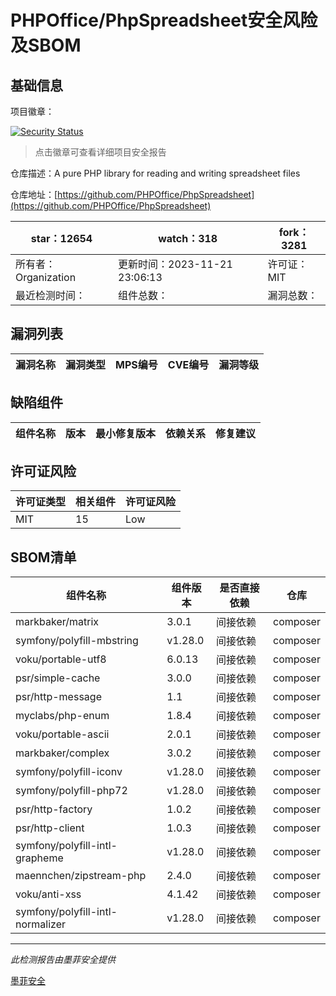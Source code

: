 # PHPOffice/PhpSpreadsheet安全风险及SBOM

## 基础信息

项目徽章：

[![Security Status](https://www.murphysec.com/platform3/v31/badge/1728123576538062848.svg)](https://www.murphysec.com/console/report/1692241076500189184/1728123576538062848)

> 点击徽章可查看详细项目安全报告

仓库描述：A pure PHP library for reading and writing spreadsheet files

仓库地址：[https://github.com/PHPOffice/PhpSpreadsheet](https://github.com/PHPOffice/PhpSpreadsheet)

| star：12654 | watch：318 | fork：3281 |
| ----------- | -------------- | ------------ |
| 所有者：Organization | 更新时间：2023-11-21 23:06:13 | 许可证：MIT |
| 最近检测时间： | 组件总数： | 漏洞总数： |




## 漏洞列表

| 漏洞名称 | 漏洞类型 | MPS编号 | CVE编号 | 漏洞等级 |
| ------- | ------ | ------- | ------ | ----- |





## 缺陷组件

| 组件名称 | 版本 | 最小修复版本 | 依赖关系 | 修复建议 |
| -------- | ---- | ------------ | -------- | -------- |





## 许可证风险

| 许可证类型 | 相关组件 | 许可证风险 |
| ---------- | -------- | ---------- |
|MIT|15|Low|




## SBOM清单

| 组件名称 | 组件版本 | 是否直接依赖 | 仓库 |
| -------- | -------- | ------------ | ---- |
|markbaker/matrix|3.0.1|间接依赖|composer|
|symfony/polyfill-mbstring|v1.28.0|间接依赖|composer|
|voku/portable-utf8|6.0.13|间接依赖|composer|
|psr/simple-cache|3.0.0|间接依赖|composer|
|psr/http-message|1.1|间接依赖|composer|
|myclabs/php-enum|1.8.4|间接依赖|composer|
|voku/portable-ascii|2.0.1|间接依赖|composer|
|markbaker/complex|3.0.2|间接依赖|composer|
|symfony/polyfill-iconv|v1.28.0|间接依赖|composer|
|symfony/polyfill-php72|v1.28.0|间接依赖|composer|
|psr/http-factory|1.0.2|间接依赖|composer|
|psr/http-client|1.0.3|间接依赖|composer|
|symfony/polyfill-intl-grapheme|v1.28.0|间接依赖|composer|
|maennchen/zipstream-php|2.4.0|间接依赖|composer|
|voku/anti-xss|4.1.42|间接依赖|composer|
|symfony/polyfill-intl-normalizer|v1.28.0|间接依赖|composer|


------

*此检测报告由墨菲安全提供*

[墨菲安全](www.murphysec.com)